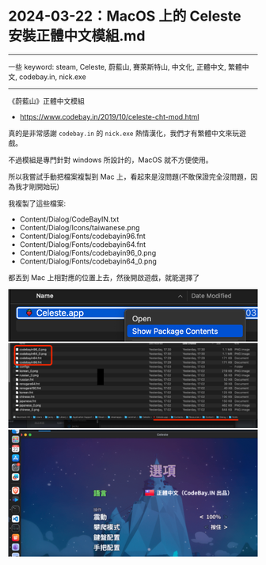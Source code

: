 # 2024-03-22：MacOS 上的 Celeste 安裝正體中文模組.md

-------------

一些 keyword: steam, Celeste, 蔚藍山, 賽萊斯特山, 中文化, 正體中文, 繁體中文, codebay.in, nick.exe

----------------

《蔚藍山》正體中文模組
- https://www.codebay.in/2019/10/celeste-cht-mod.html

真的是非常感謝 `codebay.in` 的 `nick.exe` 熱情漢化，我們才有繁體中文來玩遊戲。  

不過模組是專門針對 windows 所設計的，MacOS 就不方便使用。  

所以我嘗試手動把檔案複製到 Mac 上，看起來是沒問題(不敢保證完全沒問題，因為我才剛開始玩)  

我複製了這些檔案:
- Content/Dialog/CodeBayIN.txt
- Content/Dialog/Icons/taiwanese.png
- Content/Dialog/Fonts/codebayin96.fnt
- Content/Dialog/Fonts/codebayin64.fnt
- Content/Dialog/Fonts/codebayin96_0.png
- Content/Dialog/Fonts/codebayin64_0.png

都丟到 Mac 上相對應的位置上去，然後開啟遊戲，就能選擇了  

![](<./assets/img/Celeste_01.png>)  
![](<./assets/img/Celeste_02.png>)  
![](<./assets/img/Celeste_03.png>)  